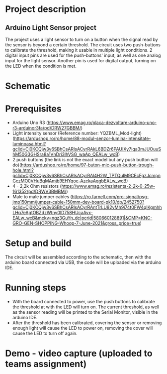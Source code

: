 # Project description
## Arduino Light Sensor project

The project uses a light sensor to turn on a button when the signal read by the sensor is beyond a certain threshold.
The circuit uses two push-buttons to calibrate the threshold, making it usable in multiple light conditions. 2 digital input pins are used for the push-buttons' input, as well as one analog input for the light sensor. Another pin is used for digital output, turning on the LED when the condition is met.

# Schematic

# Prerequisites

* Arduino Uno R3 (https://www.emag.ro/placa-dezvoltare-arduino-uno-r3-arduinor3fa/pd/DRW27GBBM/)
* Light intensity sensor (Reference number: YQZBML_Mod-light)(https://ardushop.ro/ro/home/88-modul-senzor-lumina-intensitate-luminoasa.html?gclid=Cj0KCQjw3v6SBhCsARIsACyrRAkL6BDZr6PAUIXy7Iqa3mJUOuuShM50G3GHSra8a1VnDri3lhVSG_waAp_QEALw_wcB)
* 2 push buttons (the link is not the exact model but any push button will do)(https://ardushop.ro/ro/home/97-buton-mic-push-button-trough-hole.html?gclid=Cj0KCQjw3v6SBhCsARIsACyrRAl4H2W_TPTQuIM9CEcFgzJcmpnGczMO0VHuBqMAmjb9EHYqoe-AzckaAqgbEALw_wcB)
* 4 - 2,2k Ohm resistors (https://www.emag.ro/rezistenta-2-2k-0-25w-161352/pd/DRWV3BMBM/)
* Male to male jumper cables (https://ro.farnell.com/pro-signal/psg-jmp150mm/jumper-cable-150mm-dev-board-pk10/dp/2452750?gclid=Cj0KCQjw3v6SBhCsARIsACyrRAntTrLU82vMh9i74t0FW4qIKgmhhLHq7eAgtOBZdzWtny0lD758HUcaAvx-EALw_wcB&mckv=nqz3GuYn_dc|pcrid|580660128891|&CMP=KNC-GRO-GEN-SHOPPING-Whoop-7-June-2021&gross_price=true)

# Setup and build

The circuit will be assembled according to the schematic, then with the arduino board connected via USB, the code will be uploaded via the arduino IDE.


# Running steps

* With the board connected to power, use the push buttons to calibrate the threshold at with the LED will turn on. The current threshold, as well as the sensor reading will be printed to the Serial Monitor, visible in the arduino IDE.
* After the threshold has been calibrated, covering the sensor or removing enough light will cause the LED to power on, removing the cover will cause the LED to turn off again.




# Demo - video capture (uploaded to teams assignment)